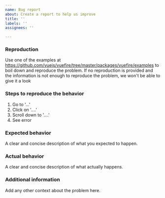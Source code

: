 ```yaml
---
name: Bug report
about: Create a report to help us improve
title: ''
labels: ''
assignees: ''

---
```


### Reproduction

Use one of the examples at https://github.com/vuejs/vuefire/tree/master/packages/vuefire/examples to boil down and reproduce the problem. If no reproduction is provided and the information is not enough to reproduce the problem, we won't be able to give it a look


### Steps to reproduce the behavior

1. Go to '...'
2. Click on '....'
3. Scroll down to '....'
4. See error

### Expected behavior

A clear and concise description of what you expected to happen.

### Actual behavior

A clear and concise description of what actually happens.

### Additional information

Add any other context about the problem here.

